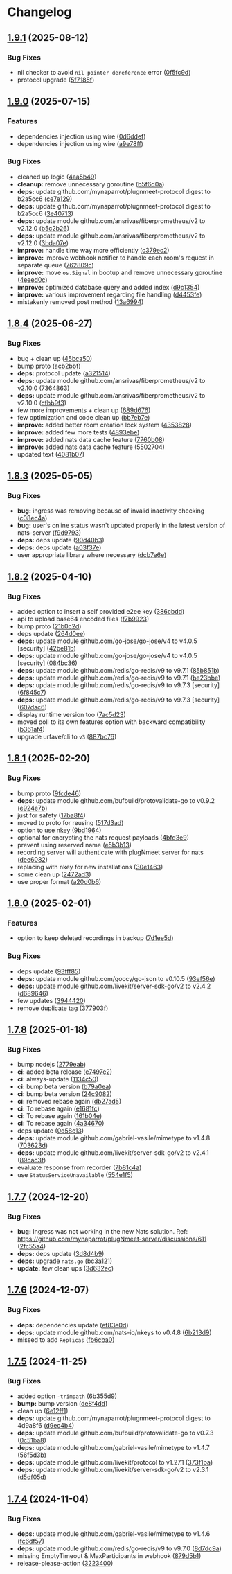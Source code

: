 # Changelog

## [1.9.1](https://github.com/mynaparrot/plugNmeet-server/compare/v1.9.0...v1.9.1) (2025-08-12)


### Bug Fixes

* nil checker to avoid `nil pointer dereference` error ([0f5fc9d](https://github.com/mynaparrot/plugNmeet-server/commit/0f5fc9d25e911ccbed9394f8387ac620a5abf885))
* protocol upgrade ([5f7185f](https://github.com/mynaparrot/plugNmeet-server/commit/5f7185fd502f0f3cf651750571a7d7ffea353d1e))

## [1.9.0](https://github.com/mynaparrot/plugNmeet-server/compare/v1.8.4...v1.9.0) (2025-07-15)


### Features

* dependencies injection using wire ([0d6ddef](https://github.com/mynaparrot/plugNmeet-server/commit/0d6ddefc6b718d7c546ab0b582c21ed46062cf02))
* dependencies injection using wire ([a9e78ff](https://github.com/mynaparrot/plugNmeet-server/commit/a9e78ff03942386ce3d6177f8a7e8aabbd2f0a17))


### Bug Fixes

* cleaned up logic ([4aa5b49](https://github.com/mynaparrot/plugNmeet-server/commit/4aa5b4930286af2d5379cafc3b914bcf36cde083))
* **cleanup:** remove unnecessary goroutine ([b5f6d0a](https://github.com/mynaparrot/plugNmeet-server/commit/b5f6d0a82a232ad3d97ef82ffe4bfe47a86407ac))
* **deps:** update github.com/mynaparrot/plugnmeet-protocol digest to b2a5cc6 ([ce7e129](https://github.com/mynaparrot/plugNmeet-server/commit/ce7e12944665765bc7918d6fe1d5425bd413748a))
* **deps:** update github.com/mynaparrot/plugnmeet-protocol digest to b2a5cc6 ([3e40713](https://github.com/mynaparrot/plugNmeet-server/commit/3e4071398f9c55b6e305a242f789f0d53126e3e4))
* **deps:** update module github.com/ansrivas/fiberprometheus/v2 to v2.12.0 ([b5c2b26](https://github.com/mynaparrot/plugNmeet-server/commit/b5c2b26cc02fc0be77bbdf660350fccb9a0ab04e))
* **deps:** update module github.com/ansrivas/fiberprometheus/v2 to v2.12.0 ([3bda07e](https://github.com/mynaparrot/plugNmeet-server/commit/3bda07e3d1b7abd4f863547e21aca9a2245d03c6))
* **improve:** handle time way more efficiently ([c379ec2](https://github.com/mynaparrot/plugNmeet-server/commit/c379ec254cb0acf025eb1d7e32e71e0aa44b3601))
* **improve:** improve webhook notifier to handle each room's request in separate queue ([762809c](https://github.com/mynaparrot/plugNmeet-server/commit/762809c4db604251d62c5dc2bac39d6934562d80))
* **improve:** move `os.Signal` in bootup and remove unnecessary goroutine ([4eeed0c](https://github.com/mynaparrot/plugNmeet-server/commit/4eeed0cfedd7f18307b807066a92e1831e3e7be6))
* **improve:** optimized database query and added index ([d9c1354](https://github.com/mynaparrot/plugNmeet-server/commit/d9c135411b4af76bad8d86f4f05708e568d58014))
* **improve:** various improvement regarding file handling ([d4453fe](https://github.com/mynaparrot/plugNmeet-server/commit/d4453fe7535fd1604591dfa5256a7800b0d9cb0a))
* mistakenly removed post method ([13a6994](https://github.com/mynaparrot/plugNmeet-server/commit/13a69947066217a10ce9f58d82aa3cfd1f926fdb))

## [1.8.4](https://github.com/mynaparrot/plugNmeet-server/compare/v1.8.3...v1.8.4) (2025-06-27)


### Bug Fixes

* bug + clean up ([45bca50](https://github.com/mynaparrot/plugNmeet-server/commit/45bca50d19638a3f7e273d2a38f6d7fdd05f8bbc))
* bump proto ([acb2bbf](https://github.com/mynaparrot/plugNmeet-server/commit/acb2bbf9a0d80041483313c3404189a813795f1e))
* **deps:** protocol update ([a321514](https://github.com/mynaparrot/plugNmeet-server/commit/a32151457d29ff33ca8fd5be7a27f9f12a731c50))
* **deps:** update module github.com/ansrivas/fiberprometheus/v2 to v2.10.0 ([7364863](https://github.com/mynaparrot/plugNmeet-server/commit/7364863bad7628530fce3f17a8a40fca038a6ce0))
* **deps:** update module github.com/ansrivas/fiberprometheus/v2 to v2.10.0 ([cfbb9f3](https://github.com/mynaparrot/plugNmeet-server/commit/cfbb9f336e38382a4802a700b194f0cc92b5e81c))
* few more improvements + clean up ([689d676](https://github.com/mynaparrot/plugNmeet-server/commit/689d6762807e7e356da69c3a1d3b3df14578e882))
* few optimization and code clean up ([bb7eb7e](https://github.com/mynaparrot/plugNmeet-server/commit/bb7eb7ebfa7542d4a1bcaba03f75f2c14df6422d))
* **improve:** added better room creation lock system ([4353828](https://github.com/mynaparrot/plugNmeet-server/commit/4353828429cc23fde29fa66c6b4315c92096be9f))
* **improve:** added few more tests ([4893ebe](https://github.com/mynaparrot/plugNmeet-server/commit/4893ebe6c701028a203e2d64c24f2abe78564952))
* **improve:** added nats data cache feature ([7760b08](https://github.com/mynaparrot/plugNmeet-server/commit/7760b08fde40035fd0c6423c6c3cbea8a5f8a84b))
* **improve:** added nats data cache feature ([5502704](https://github.com/mynaparrot/plugNmeet-server/commit/5502704e69d64f5475a3c80a5475b19b80f1e6e8))
* updated text ([4081b07](https://github.com/mynaparrot/plugNmeet-server/commit/4081b0751d680fe3e3c8cab50922f45873fc34c0))

## [1.8.3](https://github.com/mynaparrot/plugNmeet-server/compare/v1.8.2...v1.8.3) (2025-05-05)


### Bug Fixes

* **bug:** ingress was removing because of invalid inactivity checking ([c08ec4a](https://github.com/mynaparrot/plugNmeet-server/commit/c08ec4ab3f060183c328d0d40a692ab8ab455ce6))
* **bug:** user's online status wasn't updated properly in the latest version of nats-server ([f9d9793](https://github.com/mynaparrot/plugNmeet-server/commit/f9d97932e902832455f7f4ce6e13bd8f702679ab))
* **deps:** deps update ([90d40b3](https://github.com/mynaparrot/plugNmeet-server/commit/90d40b3a6faa84da20889687d286fa62acb13b0e))
* **deps:** deps update ([a03f37e](https://github.com/mynaparrot/plugNmeet-server/commit/a03f37e3cc9efa3baf7c7866157460c27350c1b7))
* user appropriate library where necessary ([dcb7e6e](https://github.com/mynaparrot/plugNmeet-server/commit/dcb7e6e4c866ffab512e8fef9afab7e9fb5205b6))

## [1.8.2](https://github.com/mynaparrot/plugNmeet-server/compare/v1.8.1...v1.8.2) (2025-04-10)


### Bug Fixes

* added option to insert a self provided e2ee key ([386cbdd](https://github.com/mynaparrot/plugNmeet-server/commit/386cbdd1ce79e32ce206f18164fc7ed84abffc64))
* api to upload base64 encoded files ([f7b9923](https://github.com/mynaparrot/plugNmeet-server/commit/f7b992311ab4ef0a0214030444bb8fd1b420ca43))
* bump proto ([21b0c2d](https://github.com/mynaparrot/plugNmeet-server/commit/21b0c2de01356ad588d53244c51e17d788d98214))
* deps update ([264d0ee](https://github.com/mynaparrot/plugNmeet-server/commit/264d0eecf750ece8ebc77cd8361997003e4df019))
* **deps:** update module github.com/go-jose/go-jose/v4 to v4.0.5 [security] ([42be81b](https://github.com/mynaparrot/plugNmeet-server/commit/42be81ba43c996af7d0ee9bcb4cfe79b1c11fd21))
* **deps:** update module github.com/go-jose/go-jose/v4 to v4.0.5 [security] ([084bc36](https://github.com/mynaparrot/plugNmeet-server/commit/084bc367dbf9ac2fa021ccf0fb42caa651cbd01d))
* **deps:** update module github.com/redis/go-redis/v9 to v9.7.1 ([85b851b](https://github.com/mynaparrot/plugNmeet-server/commit/85b851baf731dbb9ac672750db36bdf59f2350a5))
* **deps:** update module github.com/redis/go-redis/v9 to v9.7.1 ([be23bbe](https://github.com/mynaparrot/plugNmeet-server/commit/be23bbe3e8efd00e5a20e00b2354cb6fc011a2f2))
* **deps:** update module github.com/redis/go-redis/v9 to v9.7.3 [security] ([6f845c7](https://github.com/mynaparrot/plugNmeet-server/commit/6f845c732f077f72629eeb20e9b980b72d2397e3))
* **deps:** update module github.com/redis/go-redis/v9 to v9.7.3 [security] ([607dac6](https://github.com/mynaparrot/plugNmeet-server/commit/607dac6f292b4ac644f9ae5af6cb645f9c362c9f))
* display runtime version too ([7ac5d23](https://github.com/mynaparrot/plugNmeet-server/commit/7ac5d23a29f686d969905b382a0803e5b77ede36))
* moved poll to its own features option with backward compatibility ([b361af4](https://github.com/mynaparrot/plugNmeet-server/commit/b361af4161d6b134be037084c86f8bbc3c252e1f))
* upgrade urfave/cli to `v3` ([887bc76](https://github.com/mynaparrot/plugNmeet-server/commit/887bc76ebb8a5df0410af1286772635e489613ea))

## [1.8.1](https://github.com/mynaparrot/plugNmeet-server/compare/v1.8.0...v1.8.1) (2025-02-20)


### Bug Fixes

* bump proto ([9fcde46](https://github.com/mynaparrot/plugNmeet-server/commit/9fcde46144b7a0511dc77d218276b5f32f99e97b))
* **deps:** update module github.com/bufbuild/protovalidate-go to v0.9.2 ([e924e7b](https://github.com/mynaparrot/plugNmeet-server/commit/e924e7b1f0bb481b367b62f794438b1e3b5098c1))
* just for safety ([17ba8f4](https://github.com/mynaparrot/plugNmeet-server/commit/17ba8f4eafbfc40982d533743a8f6285176e03bc))
* moved to proto for reusing ([517d3ad](https://github.com/mynaparrot/plugNmeet-server/commit/517d3ad38c3067964fda5318e9517a7380e4dfc7))
* option to use nkey ([9bd1964](https://github.com/mynaparrot/plugNmeet-server/commit/9bd196401a8bb09c792f4b93496564a7404682d3))
* optional for encrypting the nats request payloads ([4bfd3e9](https://github.com/mynaparrot/plugNmeet-server/commit/4bfd3e9d72982eb21f633a8682ac1056ee70125e))
* prevent using reserved name ([e5b3b13](https://github.com/mynaparrot/plugNmeet-server/commit/e5b3b13ec04e5d70a399ac326d81d32fdbfad434))
* recording server will authenticate with plugNmeet server for nats ([dee6082](https://github.com/mynaparrot/plugNmeet-server/commit/dee608242b7590e09d4a4c9a6515eb19e8c1167f))
* replacing with nkey for new installations ([30e1463](https://github.com/mynaparrot/plugNmeet-server/commit/30e146336d63c78b85f043caabb6f1be8528a708))
* some clean up ([2472ad3](https://github.com/mynaparrot/plugNmeet-server/commit/2472ad3ccabda7a7de0006a5deec60996675342f))
* use proper format ([a20d0b6](https://github.com/mynaparrot/plugNmeet-server/commit/a20d0b6b99016483d5ebf32eb96a9cb2a8066cad))

## [1.8.0](https://github.com/mynaparrot/plugNmeet-server/compare/v1.7.8...v1.8.0) (2025-02-01)


### Features

* option to keep deleted recordings in backup ([7d1ee5d](https://github.com/mynaparrot/plugNmeet-server/commit/7d1ee5db73d3689d7137233ba0dbe48294eb82a6))


### Bug Fixes

* deps update ([93fff85](https://github.com/mynaparrot/plugNmeet-server/commit/93fff85fe110fc79da5a602c51d2f91c8031e321))
* **deps:** update module github.com/goccy/go-json to v0.10.5 ([93ef56e](https://github.com/mynaparrot/plugNmeet-server/commit/93ef56eeeb28292a1d0409684bc71a624bd414aa))
* **deps:** update module github.com/livekit/server-sdk-go/v2 to v2.4.2 ([d689646](https://github.com/mynaparrot/plugNmeet-server/commit/d6896460b5184218044ba81fd4dfc7f6b9405235))
* few updates ([3944420](https://github.com/mynaparrot/plugNmeet-server/commit/394442074371516ac16ccef00a4ad70aa6d08d72))
* remove duplicate tag ([377903f](https://github.com/mynaparrot/plugNmeet-server/commit/377903f6347033da290c381c12540021259d201c))

## [1.7.8](https://github.com/mynaparrot/plugNmeet-server/compare/v1.7.7...v1.7.8) (2025-01-18)


### Bug Fixes

* bump nodejs ([2779eab](https://github.com/mynaparrot/plugNmeet-server/commit/2779eab3538a008d693e9a577b07aa78c5640a0e))
* **ci:** added beta release ([e7497e2](https://github.com/mynaparrot/plugNmeet-server/commit/e7497e2a84f3768007ecb1a787feea0ee87b883c))
* **ci:** always-update ([1134c50](https://github.com/mynaparrot/plugNmeet-server/commit/1134c50f91c84c7fc9eabf5e82f9b50ffdc01472))
* **ci:** bump beta version ([b79a0ea](https://github.com/mynaparrot/plugNmeet-server/commit/b79a0eadd93a0e06070f12dc087c4f18ec49247a))
* **ci:** bump beta version ([24c9082](https://github.com/mynaparrot/plugNmeet-server/commit/24c90821b4e9309ec6666ddcc19caf0f6069168d))
* **ci:** removed rebase again ([db27ad5](https://github.com/mynaparrot/plugNmeet-server/commit/db27ad54d16a4b39c9b5347ee2f06a8164a95266))
* **ci:** To rebase again ([e1681fc](https://github.com/mynaparrot/plugNmeet-server/commit/e1681fc79aede64a5a9cc297d7a4505461767eb8))
* **ci:** To rebase again ([161b04e](https://github.com/mynaparrot/plugNmeet-server/commit/161b04ed775d25a873617c229a0a8bfb23989672))
* **ci:** To rebase again ([4a34670](https://github.com/mynaparrot/plugNmeet-server/commit/4a3467056d97d57245219b0f7cb6d406c3a1fd92))
* deps update ([0d58c13](https://github.com/mynaparrot/plugNmeet-server/commit/0d58c1323a618e4fe6c2bdcb2fd853409851e3a5))
* **deps:** update module github.com/gabriel-vasile/mimetype to v1.4.8 ([703623d](https://github.com/mynaparrot/plugNmeet-server/commit/703623d55bbcd8a2b9c613dbe07446670e3f2ccb))
* **deps:** update module github.com/livekit/server-sdk-go/v2 to v2.4.1 ([89cac3f](https://github.com/mynaparrot/plugNmeet-server/commit/89cac3f4eed56abf6a60ac3ef51df88b62503738))
* evaluate response from recorder ([7b81c4a](https://github.com/mynaparrot/plugNmeet-server/commit/7b81c4a6bba042d2887fbdd1a872349a46850527))
* use `StatusServiceUnavailable` ([554e1f5](https://github.com/mynaparrot/plugNmeet-server/commit/554e1f5e8167ccf2bb91b796f5ffc2369f598908))

## [1.7.7](https://github.com/mynaparrot/plugNmeet-server/compare/v1.7.6...v1.7.7) (2024-12-20)


### Bug Fixes

* **bug:** Ingress was not working in the new Nats solution. Ref: https://github.com/mynaparrot/plugNmeet-server/discussions/611 ([2fc55a4](https://github.com/mynaparrot/plugNmeet-server/commit/2fc55a4e5c02787962a4e77804cfb83b38c7d975))
* **deps:** deps update ([3d8d4b9](https://github.com/mynaparrot/plugNmeet-server/commit/3d8d4b933cdb6fd8a992ddc672d22c83795a2be6))
* **deps:** upgrade `nats.go` ([bc3a121](https://github.com/mynaparrot/plugNmeet-server/commit/bc3a121a67920d5c082d6d6f6c4d2f570258f9bb))
* **update:** few clean ups ([3d632ec](https://github.com/mynaparrot/plugNmeet-server/commit/3d632ecd5f4394d5759b2ab8c89facf3ffeb5142))

## [1.7.6](https://github.com/mynaparrot/plugNmeet-server/compare/v1.7.5...v1.7.6) (2024-12-07)


### Bug Fixes

* **deps:** dependencies update ([ef83e0d](https://github.com/mynaparrot/plugNmeet-server/commit/ef83e0daaecb76dc884f53c4c5187d65619d3968))
* **deps:** update module github.com/nats-io/nkeys to v0.4.8 ([6b213d9](https://github.com/mynaparrot/plugNmeet-server/commit/6b213d95a7abacff4092e25fd3a9e4f8f2a3377e))
* missed to add `Replicas` ([fb6cba0](https://github.com/mynaparrot/plugNmeet-server/commit/fb6cba0c453c61797578662b56c2254263a52f5e))

## [1.7.5](https://github.com/mynaparrot/plugNmeet-server/compare/v1.7.4...v1.7.5) (2024-11-25)


### Bug Fixes

* added option `-trimpath` ([6b355d9](https://github.com/mynaparrot/plugNmeet-server/commit/6b355d9a89c668e400fefbcfea4dcfae54e14bee))
* **bump:** bump version ([de8f4dd](https://github.com/mynaparrot/plugNmeet-server/commit/de8f4dd1f0dd5086684738c7d762360cfccd28d8))
* clean up ([6e12ff1](https://github.com/mynaparrot/plugNmeet-server/commit/6e12ff16e7e5dea4e2c41c64dee5e1e8cdb13053))
* **deps:** update github.com/mynaparrot/plugnmeet-protocol digest to 4d9a8f6 ([d9ec4b4](https://github.com/mynaparrot/plugNmeet-server/commit/d9ec4b43c9abebe5ee05a59ffc9e01b417090691))
* **deps:** update module github.com/bufbuild/protovalidate-go to v0.7.3 ([0c51ba8](https://github.com/mynaparrot/plugNmeet-server/commit/0c51ba89ad3037b71bf5a3f7ae83272811c0a78e))
* **deps:** update module github.com/gabriel-vasile/mimetype to v1.4.7 ([56f5d3b](https://github.com/mynaparrot/plugNmeet-server/commit/56f5d3becfacba5c535cf45615c2fdeaf898274d))
* **deps:** update module github.com/livekit/protocol to v1.27.1 ([373f1ba](https://github.com/mynaparrot/plugNmeet-server/commit/373f1ba67264263816b1fb0a912f935d44781e5e))
* **deps:** update module github.com/livekit/server-sdk-go/v2 to v2.3.1 ([d5df05d](https://github.com/mynaparrot/plugNmeet-server/commit/d5df05db06f3f9644971bf8d75b90bf956fd6dd6))

## [1.7.4](https://github.com/mynaparrot/plugNmeet-server/compare/v1.7.3...v1.7.4) (2024-11-04)


### Bug Fixes

* **deps:** update module github.com/gabriel-vasile/mimetype to v1.4.6 ([fc6df57](https://github.com/mynaparrot/plugNmeet-server/commit/fc6df57253b8ff035cc87e3d76d651e2391a9419))
* **deps:** update module github.com/redis/go-redis/v9 to v9.7.0 ([8d7dc9a](https://github.com/mynaparrot/plugNmeet-server/commit/8d7dc9ad888af695cdcab2562e881d76b73b0a15))
* missing EmptyTimeout & MaxParticipants in webhook ([879d5b1](https://github.com/mynaparrot/plugNmeet-server/commit/879d5b1591553fc3c43f9f11b5ac3a8ad2d618d2))
* release-please-action ([3223400](https://github.com/mynaparrot/plugNmeet-server/commit/3223400ec426f66fd8bbf2628877e6801105be37))
